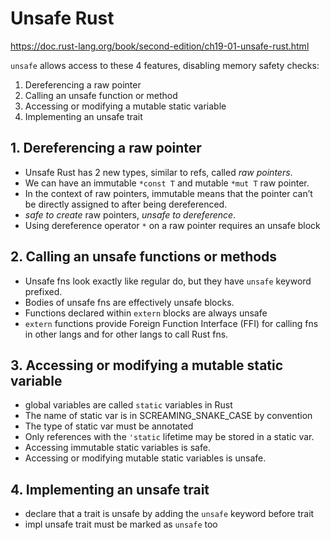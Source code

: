 # Unsafe Rust

https://doc.rust-lang.org/book/second-edition/ch19-01-unsafe-rust.html

`unsafe` allows access to these 4 features, disabling memory safety checks:
1. Dereferencing a raw pointer
2. Calling an unsafe function or method
3. Accessing or modifying a mutable static variable
4. Implementing an unsafe trait


## 1. Dereferencing a raw pointer
- Unsafe Rust has 2 new types, similar to refs, called *raw pointers*.
- We can have an immutable `*const T` and mutable `*mut T` raw pointer.
- In the context of raw pointers, immutable means that the pointer can’t be
  directly assigned to after being dereferenced.
- *safe to create* raw pointers, *unsafe to dereference*.
- Using dereference operator `*` on a raw pointer requires an unsafe block

## 2. Calling an unsafe functions or methods
- Unsafe fns look exactly like regular do, but they have `unsafe` keyword prefixed. 
- Bodies of unsafe fns are effectively unsafe blocks.
- Functions declared within `extern` blocks are always unsafe
- `extern` functions provide Foreign Function Interface (FFI) for calling fns
  in other langs and for other langs to call Rust fns.

## 3. Accessing or modifying a mutable static variable
- global variables are called `static` variables in Rust
- The name of static var is in SCREAMING_SNAKE_CASE by convention
- The type of static var must be annotated
- Only references with the `'static` lifetime may be stored in a static var.
- Accessing immutable static variables is safe.
- Accessing or modifying mutable static variables is unsafe.

## 4. Implementing an unsafe trait
- declare that a trait is unsafe by adding the `unsafe` keyword before trait
- impl unsafe trait must be marked as `unsafe` too
